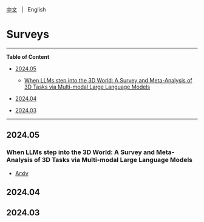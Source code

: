 [中文](./README_CN.md) &nbsp; | &nbsp; English

# Surveys

---
**Table of Content**
- [2024.05](#2024.05)
  - [When LLMs step into the 3D World: A Survey and Meta-Analysis of 3D Tasks via Multi-modal Large Language Models](#when-llms-step-into-the-3d-world-a-survey-and-meta-analysis-of-3d-tasks-via-multi-modal-large-language-models)

- [2024.04](#2024.04)

- [2024.03](#2024.03)

---

## 2024.05

### When LLMs step into the 3D World: A Survey and Meta-Analysis of 3D Tasks via Multi-modal Large Language Models
- [Arxiv](https://arxiv.org/abs/2405.10255)

## 2024.04

## 2024.03
